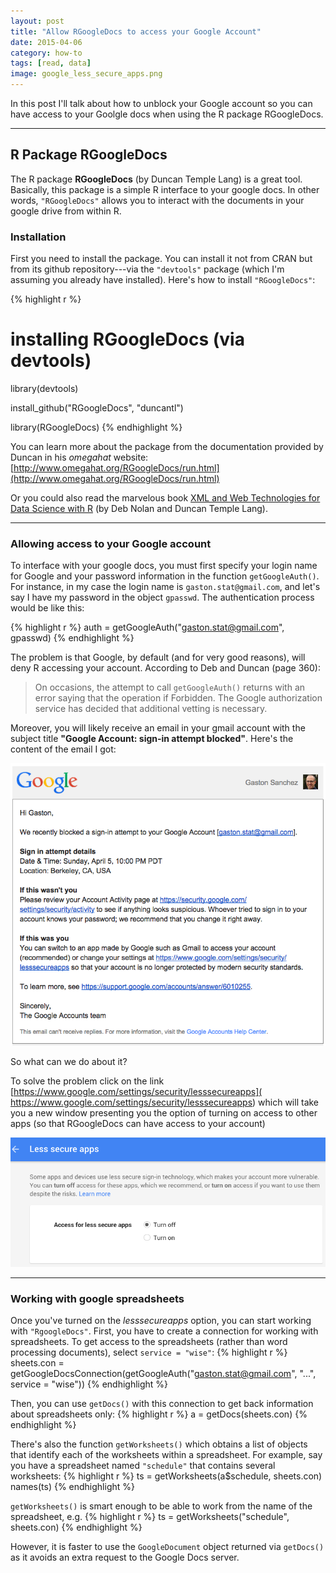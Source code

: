 ```yaml
---
layout: post
title: "Allow RGoogleDocs to access your Google Account"
date: 2015-04-06
category: how-to
tags: [read, data]
image: google_less_secure_apps.png
---
```


In this post I'll talk about how to unblock your Google account so you can have access to your Goolgle docs when using the R package RGoogleDocs.

<!--more-->

-----

## R Package RGoogleDocs
 
The R package __RGoogleDocs__ (by Duncan Temple Lang) is a great tool. Basically, this package is a simple R interface to your google docs. In other words, `"RGoogleDocs"` allows you to interact with the documents in your google drive from within R.

### Installation

First you need to install the package. You can install it not from CRAN but from its github repository---via the `"devtools"` package (which I'm assuming you already have installed). Here's how to install `"RGoogleDocs"`:

{% highlight r %}
# installing RGoogleDocs (via devtools)
library(devtools)

install_github("RGoogleDocs", "duncantl")

library(RGoogleDocs)
{% endhighlight %}

You can learn more about the package from the documentation provided by Duncan in his _omegahat_ website: <br> 
[http://www.omegahat.org/RGoogleDocs/run.html](http://www.omegahat.org/RGoogleDocs/run.html)

Or you could also read the marvelous book [XML and Web Technologies for Data Science with R](http://www.springer.com/us/book/9781461478997) (by Deb Nolan and Duncan Temple Lang).

-----

### Allowing access to your Google account

To interface with your google docs, you must first specify your login name for Google and your password information in the function `getGoogleAuth()`. For instance, in my case the login name is `gaston.stat@gmail.com`, and let's say I have my password in the object `gpasswd`. The authentication process would be like this:

{% highlight r %}
auth = getGoogleAuth("gaston.stat@gmail.com", gpasswd)
{% endhighlight %}

The problem is that Google, by default (and for very good reasons), will deny R accessing your account. According to Deb and Duncan (page 360):

> On occasions, the attempt to call `getGoogleAuth()` returns with an error saying that the operation if Forbidden. The Google authorization service has decided that additional vetting is necessary.


Moreover, you will likely receive an email in your gmail account with the subject title __"Google Account: sign-in attempt blocked"__. Here's the content of the email I got:

![](/images/blog/google_signin_attempt.png)

So what can we do about it?

To solve the problem click on the link <br>
[https://www.google.com/settings/security/lesssecureapps]( https://www.google.com/settings/security/lesssecureapps) which will take you a new window presenting you the option of turning on access to other apps (so that RGoogleDocs can have access to your account)

![](/images/blog/google_less_secure_apps.png)

-----

### Working with google spreadsheets

Once you've turned on the _lesssecureapps_ option, you can start working with `"RgoogleDocs"`. First, you have to create a connection for working with spreadsheets. To get access to the spreadsheets (rather than word processing documents), select `service = "wise"`:
{% highlight r %}
sheets.con = getGoogleDocsConnection(getGoogleAuth("gaston.stat@gmail.com", "...", service = "wise"))
{% endhighlight %}

Then, you can use `getDocs()` with this connection to get back information about spreadsheets only:
{% highlight r %}
a = getDocs(sheets.con)
{% endhighlight %}

There's also the function `getWorksheets()` which obtains a list of objects that identify each of the worksheets within a spreadsheet. For example, say you have a spreadsheet named `"schedule"` that contains several worksheets:
{% highlight r %}
ts = getWorksheets(a$schedule, sheets.con)
names(ts)
{% endhighlight %}

`getWorksheets()` is smart enough to be able to work from the name of the spreadsheet, e.g.
{% highlight r %}
ts = getWorksheets("schedule", sheets.con)
{% endhighlight %}
  
However, it is faster to use the `GoogleDocument` object returned via `getDocs()` as it avoids an extra request to the Google Docs server.


